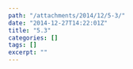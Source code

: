 ```yaml
---
path: "/attachments/2014/12/5-3/"
date: "2014-12-27T14:22:01Z"
title: "5.3"
categories: []
tags: []
excerpt: ""
---
```



